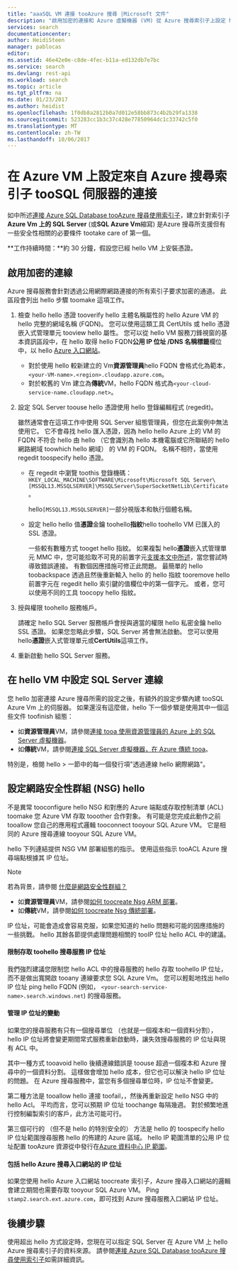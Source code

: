 ```yaml
---
title: "aaaSQL VM 連接 tooAzure 搜尋 |Microsoft 文件"
description: "啟用加密的連接和 Azure 虛擬機器 (VM) 從 Azure 搜尋索引子上設定 hello 防火牆 tooallow 連線 tooSQL 伺服器。"
services: search
documentationcenter: 
author: HeidiSteen
manager: pablocas
editor: 
ms.assetid: 46e42e0e-c8de-4fec-b11a-ed132db7e7bc
ms.service: search
ms.devlang: rest-api
ms.workload: search
ms.topic: article
ms.tgt_pltfrm: na
ms.date: 01/23/2017
ms.author: heidist
ms.openlocfilehash: 1f0db8a2812b0a7d012e58bb873c4b2b29fa1338
ms.sourcegitcommit: 523283cc1b3c37c428e77850964dc1c33742c5f0
ms.translationtype: MT
ms.contentlocale: zh-TW
ms.lasthandoff: 10/06/2017
---
```

# <a name="configure-a-connection-from-an-azure-search-indexer-toosql-server-on-an-azure-vm"></a>在 Azure VM 上設定來自 Azure 搜尋索引子 tooSQL 伺服器的連接
如中所述[連接 Azure SQL Database tooAzure 搜尋使用索引子](search-howto-connecting-azure-sql-database-to-azure-search-using-indexers.md#faq)，建立針對索引子**Azure Vm 上的 SQL Server** (或**SQL Azure Vm**縮寫) 是Azure 搜尋所支援但有一些安全性相關的必要條件 tootake care of 第一個。 

**工作持續時間：**約 30 分鐘，假設您已經 hello VM 上安裝憑證。

## <a name="enable-encrypted-connections"></a>啟用加密的連線
Azure 搜尋服務會針對透過公用網際網路連接的所有索引子要求加密的通道。 此區段會列出 hello 步驟 toomake 這項工作。

1. 檢查 hello hello 憑證 tooverify hello 主體名稱屬性的 hello Azure VM 的 hello 完整的網域名稱 (FQDN)。 您可以使用這類工具 CertUtils 或 hello 憑證嵌入式管理單元 tooview hello 屬性。 您可以從 hello VM 服務刀鋒視窗的基本資訊區段中，在 hello 取得 hello FQDN**公用 IP 位址 /DNS 名稱標籤**欄位中，以 hello [Azure 入口網站](https://portal.azure.com/)。
   
   * 對於使用 hello 較新建立的 Vm**資源管理員**hello FQDN 會格式化為範本， `<your-VM-name>.<region>.cloudapp.azure.com`。 
   * 對於較舊的 Vm 建立為**傳統**VM，hello FQDN 格式為`<your-cloud-service-name.cloudapp.net>`。 
2. 設定 SQL Server toouse hello 憑證使用 hello 登錄編輯程式 (regedit)。 
   
    雖然通常會在這項工作中使用 SQL Server 組態管理員，但您在此案例中無法使用它。 它不會尋找 hello 匯入憑證，因為 hello hello Azure 上的 VM 的 FQDN 不符合 hello 由 hello （它會識別為 hello 本機電腦或它所聯結的 hello 網路網域 toowhich hello 網域） 的 VM 的 FQDN。 名稱不相符，當使用 regedit toospecify hello 憑證。
   
   * 在 regedit 中瀏覽 toothis 登錄機碼： `HKEY_LOCAL_MACHINE\SOFTWARE\Microsoft\Microsoft SQL Server\[MSSQL13.MSSQLSERVER]\MSSQLServer\SuperSocketNetLib\Certificate`。
     
     hello`[MSSQL13.MSSQLSERVER]`一部分視版本和執行個體名稱。 
   * 設定 hello hello 值**憑證**金鑰 toohello**指紋**hello toohello VM 已匯入的 SSL 憑證。
     
     一些較有數種方式 tooget hello 指紋。 如果複製 hello**憑證**嵌入式管理單元 MMC 中，您可能拾取不可見的前置字元[支援本文中所述](https://support.microsoft.com/kb/2023869/)，當您嘗試時導致錯誤連接。 有數個因應措施可修正此問題。 最簡單的 hello toobackspace 透過且然後重新輸入 hello 的 hello 指紋 tooremove hello 前置字元在 regedit hello 索引鍵的值欄位中的第一個字元。 或者，您可以使用不同的工具 toocopy hello 指紋。
3. 授與權限 toohello 服務帳戶。 
   
    請確定 hello SQL Server 服務帳戶會授與適當的權限 hello 私密金鑰 hello SSL 憑證。 如果您忽略此步驟，SQL Server 將會無法啟動。 您可以使用 hello**憑證**嵌入式管理單元或**CertUtils**這項工作。
4. 重新啟動 hello SQL Server 服務。

## <a name="configure-sql-server-connectivity-in-hello-vm"></a>在 hello VM 中設定 SQL Server 連線
您 hello 加密連接 Azure 搜尋所需的設定之後，有額外的設定步驟內建 tooSQL Azure Vm 上的伺服器。 如果還沒有這麼做，hello 下一個步驟是使用其中一個這些文件 toofinish 組態：

* 如**資源管理員**VM，請參閱[連接 tooa 使用資源管理員的 Azure 上的 SQL Server 虛擬機器](../virtual-machines/windows/sql/virtual-machines-windows-sql-connect.md)。 
* 如**傳統**VM，請參閱[連接 SQL Server 虛擬機器，在 Azure 傳統 tooa](../virtual-machines/windows/classic/sql-connect.md)。

特別是，檢閱 hello > 一節中的每一個發行項"透過連線 hello 網際網路"。

## <a name="configure-hello-network-security-group-nsg"></a>設定網路安全性群組 (NSG) hello
不是異常 tooconfigure hello NSG 和對應的 Azure 端點或存取控制清單 (ACL) toomake 您 Azure VM 存取 tooother 合作對象。 有可能是您完成此動作之前 tooallow 您自己的應用程式邏輯 tooconnect tooyour SQL Azure VM。 它是相同的 Azure 搜尋連線 tooyour SQL Azure VM。 

hello 下列連結提供 NSG VM 部署組態的指示。 使用這些指示 tooACL Azure 搜尋端點根據其 IP 位址。

> [!NOTE]
> 若為背景，請參閱 [什麼是網路安全性群組？](../virtual-network/virtual-networks-nsg.md)
> 
> 

* 如**資源管理員**VM，請參閱[如何 toocreate Nsg ARM 部署](../virtual-network/virtual-networks-create-nsg-arm-pportal.md)。 
* 如**傳統**VM，請參閱[如何 toocreate Nsg 傳統部署](../virtual-network/virtual-networks-create-nsg-classic-ps.md)。

IP 位址，可能會造成會容易克服，如果您知道的 hello 問題和可能的因應措施的一些挑戰。 hello 其餘各節提供處理問題相關的 tooIP 位址 hello ACL 中的建議。

#### <a name="restrict-access-toohello-search-service-ip-address"></a>限制存取 toohello 搜尋服務 IP 位址
我們強烈建議您限制您 hello ACL 中的搜尋服務的 hello 存取 toohello IP 位址，而不是做出寬開啟 tooany 連線要求您 SQL Azure Vm。 您可以輕鬆地找出 hello IP 位址 ping hello FQDN (例如， `<your-search-service-name>.search.windows.net`) 的搜尋服務。

#### <a name="managing-ip-address-fluctuations"></a>管理 IP 位址的變動
如果您的搜尋服務有只有一個搜尋單位 （也就是一個複本和一個資料分割），hello IP 位址將會變更期間常式服務重新啟動時，讓失效搜尋服務的 IP 位址與現有 ACL 中。

其中一種方式 tooavoid hello 後續連線錯誤是 toouse 超過一個複本和 Azure 搜尋中的一個資料分割。 這樣做會增加 hello 成本，但它也可以解決 hello IP 位址的問題。 在 Azure 搜尋服務中，當您有多個搜尋單位時，IP 位址不會變更。

第二種方法是 tooallow hello 連接 toofail，，然後再重新設定 hello NSG 中的 hello Acl。 平均而言，您可以預期 IP 位址 toochange 每隔幾週。 對於頻繁地進行控制編製索引的客戶，此方法可能可行。

第三個可行的 （但不是 hello 的特別安全的） 方法是 hello 的 toospecify hello IP 位址範圍搜尋服務 hello 的佈建的 Azure 區域。 hello IP 範圍清單的公用 IP 位址配置 tooAzure 資源從中發行在[Azure 資料中心 IP 範圍](https://www.microsoft.com/download/details.aspx?id=41653)。 

#### <a name="include-hello-azure-search-portal-ip-addresses"></a>包括 hello Azure 搜尋入口網站的 IP 位址
如果您使用 hello Azure 入口網站 toocreate 索引子，Azure 搜尋入口網站的邏輯會建立期間也需要存取 tooyour SQL Azure VM。 Ping `stamp2.search.ext.azure.com`，即可找到 Azure 搜尋服務入口網站 IP 位址。

## <a name="next-steps"></a>後續步驟
使用超出 hello 方式設定時，您現在可以指定 SQL Server 在 Azure VM 上 hello Azure 搜尋索引子的資料來源。 請參閱[連接 Azure SQL Database tooAzure 搜尋使用索引子](search-howto-connecting-azure-sql-database-to-azure-search-using-indexers.md)如需詳細資訊。

